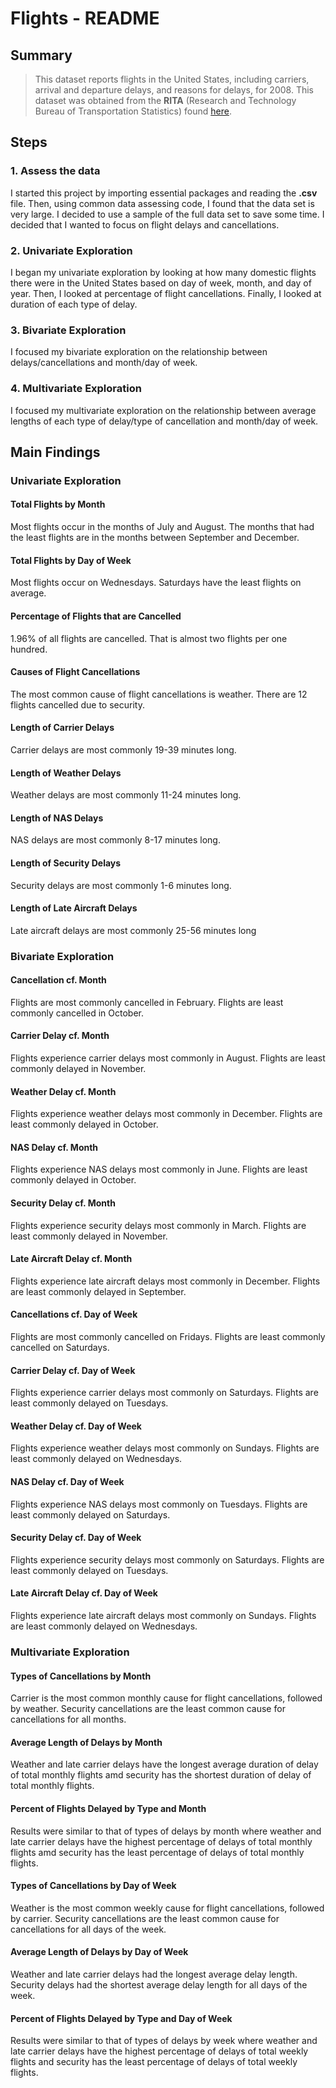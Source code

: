 
# Flights - README

## Summary
>This dataset reports flights in the United States, including carriers, arrival and departure delays, and reasons for delays, for 2008. This dataset was obtained from the **RITA** (Research and Technology Bureau of Transportation Statistics) found [here](https://www.transtats.bts.gov/OT_Delay/OT_DelayCause1.asp).


## Steps
### 1. Assess the data
I started this project by importing essential packages and reading the **.csv** file. Then, using common data assessing code, I found that the data set is very large. I decided to use a sample of the full data set to save some time.
I decided that I wanted to focus on flight delays and cancellations.

### 2. Univariate Exploration
I began my univariate exploration by looking at how many domestic flights there were in the United States based on day of week, month, and day of year. Then, I looked at percentage of flight cancellations. Finally, I looked at duration of each type of delay.

### 3. Bivariate Exploration
I focused my bivariate exploration on the relationship between delays/cancellations and month/day of week.

### 4. Multivariate Exploration
I focused my multivariate exploration on the relationship between average lengths of each type of delay/type of cancellation and month/day of week.


## Main Findings

### Univariate Exploration
#### Total Flights by Month
Most flights occur in the months of July and August. The months that had the least flights are in the months between September and December.

#### Total Flights by Day of Week
Most flights occur on Wednesdays. Saturdays have the least flights on average.

#### Percentage of Flights that are Cancelled
1.96% of all flights are cancelled. That is almost two flights per one hundred.

#### Causes of Flight Cancellations
The most common cause of flight cancellations is weather. There are 12 flights cancelled due to security.

#### Length of Carrier Delays
Carrier delays are most commonly 19-39 minutes long.

#### Length of Weather Delays
Weather delays are most commonly 11-24 minutes long.

#### Length of NAS Delays
NAS delays are most commonly 8-17 minutes long.

#### Length of Security Delays
Security delays are most commonly 1-6 minutes long.

#### Length of Late Aircraft Delays
Late aircraft delays are most commonly 25-56 minutes long

### Bivariate Exploration
#### Cancellation cf. Month
Flights are most commonly cancelled in February. Flights are least commonly cancelled in October.

#### Carrier Delay cf. Month
Flights experience carrier delays most commonly in August. Flights are least commonly delayed in November.

#### Weather Delay cf. Month
Flights experience weather delays most commonly in December. Flights are least commonly delayed in October.

#### NAS Delay cf. Month
Flights experience NAS delays most commonly in June. Flights are least commonly delayed in October.

#### Security Delay cf. Month
Flights experience security delays most commonly in March. Flights are least commonly delayed in November.

#### Late Aircraft Delay cf. Month
Flights experience late aircraft delays most commonly in December. Flights are least commonly delayed in September.

#### Cancellations cf. Day of Week
Flights are most commonly cancelled on Fridays. Flights are least commonly cancelled on Saturdays.

#### Carrier Delay cf. Day of Week
Flights experience carrier delays most commonly on Saturdays. Flights are least commonly delayed on Tuesdays.

#### Weather Delay cf. Day of Week
Flights experience weather delays most commonly on Sundays. Flights are least commonly delayed on Wednesdays.

#### NAS Delay cf. Day of Week
Flights experience NAS delays most commonly on Tuesdays. Flights are least commonly delayed on Saturdays.

#### Security Delay cf. Day of Week
Flights experience security delays most commonly on Saturdays. Flights are least commonly delayed on Tuesdays.

#### Late Aircraft Delay cf. Day of Week
Flights experience late aircraft delays most commonly on Sundays. Flights are least commonly delayed on Wednesdays.

### Multivariate Exploration
#### Types of Cancellations by Month
Carrier is the most common monthly cause for flight cancellations, followed by weather. Security cancellations are the least common cause for cancellations for all months.

#### Average Length of Delays by Month
Weather and late carrier delays have the longest average duration of delay of total monthly flights amd security has the shortest duration of delay of total monthly flights.

#### Percent of Flights Delayed by Type and Month
Results were similar to that of types of delays by month where weather and late carrier delays have the highest percentage of delays of total monthly flights amd security has the least percentage of delays of total monthly flights.

#### Types of Cancellations by Day of Week
Weather is the most common weekly cause for flight cancellations, followed by carrier. Security cancellations are the least common cause for cancellations for all days of the week.

#### Average Length of Delays by Day of Week
Weather and late carrier delays had the longest average delay length. Security delays had the shortest average delay length for all days of the week.

#### Percent of Flights Delayed by Type and Day of Week
Results were similar to that of types of delays by week where weather and late carrier delays have the highest percentage of delays of total weekly flights and security has the least percentage of delays of total weekly flights.
